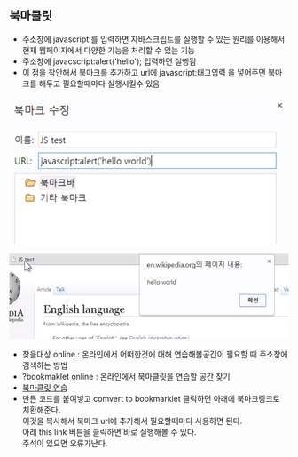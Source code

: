 ## 북마클릿
- 주소창에 javascript:를 입력하면 자바스크립트를 실행할 수 있는 원리를 이용해서 현재 웹페이지에서 다양한 기능을 처리할 수 있는 기능
- 주소창에 javacscript:alert('hello'); 입력하면 실행됨
- 이 점을 착안해서 북마크를 추가하고 url에 javascript:태그입력 을 넣어주면 북마크를 해두고 필요할때마다 실행시킬수 있음

![북마클릿](images/jsw38.png)

![북마클릿](images/jsw39.png)

- 찾을대상 online : 온라인에서 어떠한것에 대해 연습해볼공간이 필요할 때 주소창에 검색하는 방법
- ?bookmaklet online : 온라인에서 북마클릿을 연습할 공간 찾기
- [북마클릿 연습](http://mrcoles.com/bookmarklet/)
- 만든 코드를 붙여넣고 comvert to bookmarklet 클릭하면 아래에 북마크링크로 치환해준다.<br/>이것을 복사해서 북마크 url에 추가해서 필요할때마다 사용하면 된다.<br/>아래 this link 버튼을 클릭하면 바로 실행해볼 수 있다.<br/>주석이 있으면 오류가난다.

